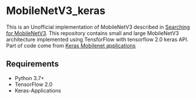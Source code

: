 # MobileNetV3_keras
This is an Unofficial implementation of MobileNetV3 described in [Searching for MobileNetV3](https://arxiv.org/abs/1905.02244). This repository contains small and large MobileNetV3 architecture implemented using TensforFlow with tensorflow 2.0 keras API. Part of code come from [Keras Mobilenet applications](https://github.com/keras-team/keras-applications/blob/master/keras_applications/mobilenet_v2.py)


## Requirements
* Python 3.7+
* TensorFlow 2.0
* Keras-Applications
